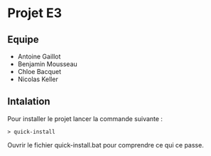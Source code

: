Projet E3
=========

Equipe
------

- Antoine Gaillot
- Benjamin Mousseau
- Chloe Bacquet
- Nicolas Keller

Intalation
----------

Pour installer le projet lancer la commande suivante :

```
> quick-install
```

Ouvrir le fichier quick-install.bat pour comprendre ce qui ce passe.